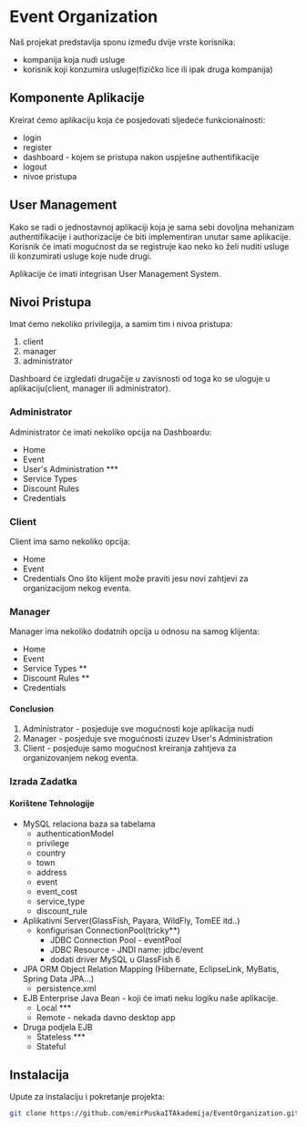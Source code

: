 # Event Organization
Naš projekat predstavlja sponu između dvije vrste korisnika:
* kompanija koja nudi usluge
* korisnik koji konzumira usluge(fizičko lice ili ipak druga kompanija)

## Komponente Aplikacije
Kreirat ćemo aplikaciju koja će posjedovati sljedeće funkcionalnosti:
* login 
* register 
* dashboard - kojem se pristupa nakon uspješne authentifikacije
* logout
* nivoe pristupa

## User Management
Kako se radi o jednostavnoj aplikaciji koja je sama sebi dovoljna 
mehanizam authentifikacije i authorizacije će biti implementiran unutar
same aplikacije.
Korisnik će imati mogućnost da se registruje kao neko ko želi nuditi 
usluge ili konzumirati usluge koje nude drugi.

Aplikacije će imati integrisan User Management System.

## Nivoi Pristupa
Imat ćemo nekoliko privilegija, a samim tim i nivoa pristupa:
1. client
2. manager
3. administrator

Dashboard će izgledati drugačije u zavisnosti od toga ko se uloguje
u aplikaciju(client, manager ili administrator).

### Administrator
Administrator će imati nekoliko opcija na Dashboardu:
* Home
* Event
* User's Administration   ***
* Service Types
* Discount Rules
* Credentials 

### Client 
Client ima samo nekoliko opcija:
* Home
* Event
* Credentials
Ono što klijent može praviti jesu novi zahtjevi za organizacijom nekog eventa.

### Manager 
Manager ima nekoliko dodatnih opcija u odnosu na samog klijenta:
* Home
* Event
* Service Types **
* Discount Rules **
* Credentials

#### Conclusion
1. Administrator - posjeduje sve mogućnosti koje aplikacija nudi
2. Manager - posjeduje sve mogućnosti izuzev User's Administration
3. Client - posjeduje samo mogućnost kreiranja zahtjeva za organizovanjem nekog eventa.


### Izrada Zadatka
#### Korištene Tehnologije
* MySQL relaciona baza sa tabelama
  * authenticationModel
  * privilege
  * country
  * town
  * address
  * event
  * event_cost
  * service_type
  * discount_rule
* Aplikativni Server(GlassFish, Payara, WildFly, TomEE itd..) 
  * konfigurisan ConnectionPool(tricky**)
    * JDBC Connection Pool - eventPool
    * JDBC Resource - JNDI name: jdbc/event
    * dodati driver MySQL u GlassFish 6
*  JPA ORM Object Relation Mapping (Hibernate, EclipseLink, MyBatis, Spring Data JPA...)
   * persistence.xml
* EJB Enterprise Java Bean - koji će imati neku logiku naše aplikacije.
  * Local ***
  * Remote - nekada davno desktop app 
* Druga podjela EJB
  *  Stateless ***
  *  Stateful
## Instalacija

Upute za instalaciju i pokretanje projekta:

```bash
git clone https://github.com/emirPuskaITAkademija/EventOrganization.git
